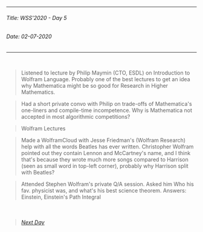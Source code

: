 ----------
###### Title: WSS'2020 - Day 5
###### Date: 02-07-2020
----------
&nbsp;


> Listened to lecture by Philip Maymin (CTO, ESDL) on Introduction to Wolfram Language. Probably one of the best lectures to get an idea why Mathematica might be
> so good for Research in Higher Mathematics.

> Had a short private convo with Philip on trade-offs of Mathematica's one-liners and compile-time incompetence. Why is Mathematica not accepted in most algorithmic
> competitions?

> Wolfram Lectures

> Made a WolframCloud with Jesse Friedman's (Wolfram Research) help with all the words Beatles has ever written. Christopher Wolfram pointed out they contain Lennon
> and McCartney's name, and I think that's because they wrote much more songs compared to Harrison (seen as small word in top-left corner), probably why Harrison split
> with Beatles?

> Attended Stephen Wolfram's private Q/A session.
> Asked him Who his fav. physicist was, and what's his best science theorem. Answers: Einstein, Einstein's Path Integral

&nbsp;
> ###### [Next Day](Day7.md)
